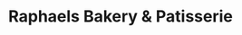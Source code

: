 ---
title: "Raphaels Bakery & Patisserie"
url: /barnet/raphaels-bakery-and-patisserie/
shop: bakery
---
